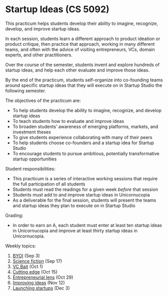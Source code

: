 # Startup Ideas (CS 5092)

This practicum helps students develop their ability to imagine, recognize, develop, and improve startup ideas. 

In each session, students learn a different approach to product ideation or product critique, then practice that approach, working in many different teams, and often with the advice of visiting entrepreneurs, VCs, domain experts, and other practitioners.

Over the course of the semester, students invent and explore hundreds of startup ideas, and help each other evaluate and improve those ideas.

By the end of the practicum, students self-organize into co-founding teams around specific startup ideas that they will execute on in Startup Studio the following semester.

The objectives of the practicum are:

* To help students develop the ability to imagine, recognize, and develop startup ideas
* To teach students how to evaluate and improve ideas
* To broaden students’ awareness of emerging platforms, markets, and investment theses
* To give students experience collaborating with many of their peers
* To help students choose co-founders and a startup idea for Startup Studio
* To encourage students to pursue ambitious, potentially transformative startup opportunities

Student responsibilities:

* This practicum is a series of interactive working sessions that require the full participation of all students
* Students must read the readings for a given week *before* that session
* Students must add to and improve startup ideas in Unicornucopia
* As a deliverable for the final session, students will present the teams and startup ideas they plan to execute on in Startup Studio

Grading:

* In order to earn an A, each student must enter at least ten startup ideas in Unicornucopia and improve at least thirty startup ideas in Unicornucopia.

Weekly topics:

1. [BYOI](https://github.com/cornelltech/startup-ideas/wiki#week-1-byoi-bring-your-own-ideas) (Sep 3)
1. [Science fiction](https://github.com/cornelltech/startup-ideas/wiki#week-2-science-fiction) (Sep 17)
1. [VC Bait](https://github.com/cornelltech/startup-ideas/wiki#week-3-vc-bait) (Oct 1)
1. [Cutting edge](https://github.com/cornelltech/startup-ideas/wiki#week-4-cutting-edge) (Oct 15)
1. [Entrepreneurial lens](https://github.com/cornelltech/startup-ideas/wiki#week-5-entrepreneurial-lens) (Oct 29)
1. [Improving ideas](https://github.com/cornelltech/startup-ideas/wiki#week-6-improving-ideas) (Nov 12)
1. [Launching startups](https://github.com/cornelltech/startup-ideas/wiki#week-7-launching-startups) (Dec 3)
